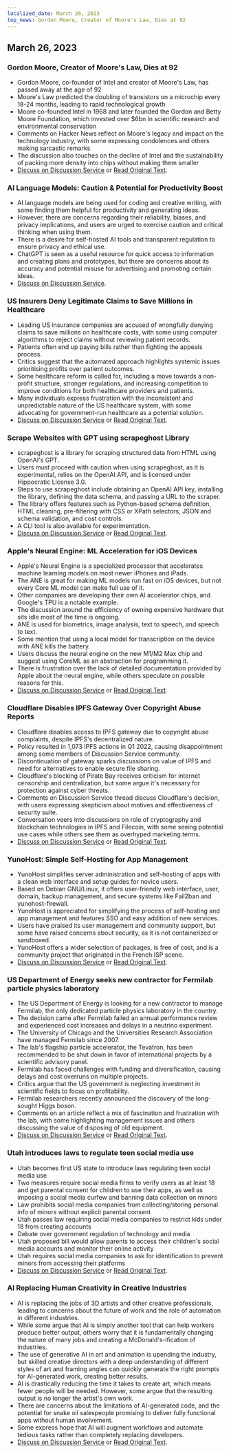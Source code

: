 ```yaml
---
localized_date: March 26, 2023
top_news: Gordon Moore, Creator of Moore's Law, Dies at 92
---
```


## March 26, 2023

### Gordon Moore, Creator of Moore's Law, Dies at 92

- Gordon Moore, co-founder of Intel and creator of Moore's Law, has passed away at the age of 92
- Moore's Law predicted the doubling of transistors on a microchip every 18-24 months, leading to rapid technological growth
- Moore co-founded Intel in 1968 and later founded the Gordon and Betty Moore Foundation, which invested over $6bn in scientific research and environmental conservation
- Comments on Hacker News reflect on Moore's legacy and impact on the technology industry, with some expressing condolences and others making sarcastic remarks
- The discussion also touches on the decline of Intel and the sustainability of packing more density into chips without making them smaller
- [Discuss on Discussion Service](http://news.ycombinator.com/item?id=35297420) or [Read Original Text](https://www.moore.org/article-detail?newsUrlName=in-memoriam-gordon-moore-1929-2023).

### AI Language Models: Caution & Potential for Productivity Boost

- AI language models are being used for coding and creative writing, with some finding them helpful for productivity and generating ideas.
- However, there are concerns regarding their reliability, biases, and privacy implications, and users are urged to exercise caution and critical thinking when using them.
- There is a desire for self-hosted AI tools and transparent regulation to ensure privacy and ethical use.
- ChatGPT is seen as a useful resource for quick access to information and creating plans and prototypes, but there are concerns about its accuracy and potential misuse for advertising and promoting certain ideas.
- [Discuss on Discussion Service](http://news.ycombinator.com/item?id=35299071).

### US Insurers Deny Legitimate Claims to Save Millions in Healthcare

- Leading US insurance companies are accused of wrongfully denying claims to save millions on healthcare costs, with some using computer algorithms to reject claims without reviewing patient records.
- Patients often end up paying bills rather than fighting the appeals process.
- Critics suggest that the automated approach highlights systemic issues prioritising profits over patient outcomes.
- Some healthcare reform is called for, including a move towards a non-profit structure, stronger regulations, and increasing competition to improve conditions for both healthcare providers and patients.
- Many individuals express frustration with the inconsistent and unpredictable nature of the US healthcare system, with some advocating for government-run healthcare as a potential solution.
- [Discuss on Discussion Service](http://news.ycombinator.com/item?id=35304017) or [Read Original Text](https://www.propublica.org/article/cigna-pxdx-medical-health-insurance-rejection-claims).

### Scrape Websites with GPT using scrapeghost Library

- scrapeghost is a library for scraping structured data from HTML using OpenAI's GPT.
- Users must proceed with caution when using scrapeghost, as it is experimental, relies on the OpenAI API, and is licensed under Hippocratic License 3.0.
- Steps to use scrapeghost include obtaining an OpenAI API key, installing the library, defining the data schema, and passing a URL to the scraper.
- The library offers features such as Python-based schema definition, HTML cleaning, pre-filtering with CSS or XPath selectors, JSON and schema validation, and cost controls.
- A CLI tool is also available for experimentation.
- [Discuss on Discussion Service](http://news.ycombinator.com/item?id=35305655) or [Read Original Text](https://jamesturk.github.io/scrapeghost/).

### Apple's Neural Engine: ML Acceleration for iOS Devices

- Apple's Neural Engine is a specialized processor that accelerates machine learning models on most newer iPhones and iPads.
- The ANE is great for making ML models run fast on iOS devices, but not every Core ML model can make full use of it.
- Other companies are developing their own AI accelerator chips, and Google's TPU is a notable example.
- The discussion around the efficiency of owning expensive hardware that sits idle most of the time is ongoing.
- ANE is used for biometrics, image analysis, text to speech, and speech to text.
- Some mention that using a local model for transcription on the device with ANE kills the battery.
- Users discuss the neural engine on the new M1/M2 Max chip and suggest using CoreML as an abstraction for programming it.
- There is frustration over the lack of detailed documentation provided by Apple about the neural engine, while others speculate on possible reasons for this.
- [Discuss on Discussion Service](http://news.ycombinator.com/item?id=35301447) or [Read Original Text](https://github.com/hollance/neural-engine).

### Cloudflare Disables IPFS Gateway Over Copyright Abuse Reports

- Cloudflare disables access to IPFS gateway due to copyright abuse complaints, despite IPFS's decentralized nature.
- Policy resulted in 1,073 IPFS actions in Q1 2022, causing disappointment among some members of Discussion Service community.
- Discontinuation of gateway sparks discussions on value of IPFS and need for alternatives to enable secure file sharing.
- Cloudflare's blocking of Pirate Bay receives criticism for internet censorship and centralization, but some argue it's necessary for protection against cyber threats.
- Comments on Discussion Service thread discuss Cloudflare's decision, with users expressing skepticism about motives and effectiveness of security suite.
- Conversation veers into discussions on role of cryptography and blockchain technologies in IPFS and Filecoin, with some seeing potential use cases while others see them as overhyped marketing terms.
- [Discuss on Discussion Service](http://news.ycombinator.com/item?id=35300200) or [Read Original Text](https://torrentfreak.com/cloudflare-disables-access-to-pirated-content-on-its-ipfs-gateway-230324/).

### YunoHost: Simple Self-Hosting for App Management

- YunoHost simplifies server administration and self-hosting of apps with a clean web interface and setup guides for novice users.
- Based on Debian GNU/Linux, it offers user-friendly web interface, user, domain, backup management, and secure systems like Fail2ban and yunohost-firewall.
- YunoHost is appreciated for simplifying the process of self-hosting and app management and features SSO and easy addition of new services.
- Users have praised its user management and community support, but some have raised concerns about security, as it is not containerized or sandboxed.
- YunoHost offers a wider selection of packages, is free of cost, and is a community project that originated in the French ISP scene.
- [Discuss on Discussion Service](http://news.ycombinator.com/item?id=35300482) or [Read Original Text](https://yunohost.org).

### US Department of Energy seeks new contractor for Fermilab particle physics laboratory

- The US Department of Energy is looking for a new contractor to manage Fermilab, the only dedicated particle physics laboratory in the country.
- The decision came after Fermilab failed an annual performance review and experienced cost increases and delays in a neutrino experiment.
- The University of Chicago and the Universities Research Association have managed Fermilab since 2007.
- The lab's flagship particle accelerator, the Tevatron, has been recommended to be shut down in favor of international projects by a scientific advisory panel.
- Fermilab has faced challenges with funding and diversification, causing delays and cost overruns on multiple projects.
- Critics argue that the US government is neglecting investment in scientific fields to focus on profitability.
- Fermilab researchers recently announced the discovery of the long-sought Higgs boson.
- Comments on an article reflect a mix of fascination and frustration with the lab, with some highlighting management issues and others discussing the value of disposing of old equipment.
- [Discuss on Discussion Service](http://news.ycombinator.com/item?id=35303391) or [Read Original Text](https://www.science.org/content/article/major-shake-coming-fermilab-troubled-u-s-particle-physics-center).

### Utah introduces laws to regulate teen social media use

- Utah becomes first US state to introduce laws regulating teen social media use
- Two measures require social media firms to verify users as at least 18 and get parental consent for children to use their apps, as well as imposing a social media curfew and banning data collection on minors
- Law prohibits social media companies from collecting/storing personal info of minors without explicit parental consent
- Utah passes law requiring social media companies to restrict kids under 18 from creating accounts
- Debate over government regulation of technology and media
- Utah proposed bill would allow parents to access their children's social media accounts and monitor their online activity
- Utah requires social media companies to ask for identification to prevent minors from accessing their platforms
- [Discuss on Discussion Service](http://news.ycombinator.com/item?id=35307647) or [Read Original Text](https://www.bbc.com/news/world-us-canada-65060733).

### AI Replacing Human Creativity in Creative Industries

- AI is replacing the jobs of 3D artists and other creative professionals, leading to concerns about the future of work and the role of automation in different industries.
- While some argue that AI is simply another tool that can help workers produce better output, others worry that it is fundamentally changing the nature of many jobs and creating a McDonald's-ification of industries.
- The use of generative AI in art and animation is upending the industry, but skilled creative directors with a deep understanding of different styles of art and framing angles can quickly generate the right prompts for AI-generated work, creating better results.
- AI is drastically reducing the time it takes to create art, which means fewer people will be needed. However, some argue that the resulting output is no longer the artist's own work.
- There are concerns about the limitations of AI-generated code, and the potential for snake oil salespeople promising to deliver fully functional apps without human involvement.
- Some express hope that AI will augment workflows and automate tedious tasks rather than completely replacing developers.
- [Discuss on Discussion Service](http://news.ycombinator.com/item?id=35308498) or [Read Original Text](https://reddit.com/r/blender/comments/121lhfq/i_lost_everything_that_made_me_love_my_job/).

</Steps>
